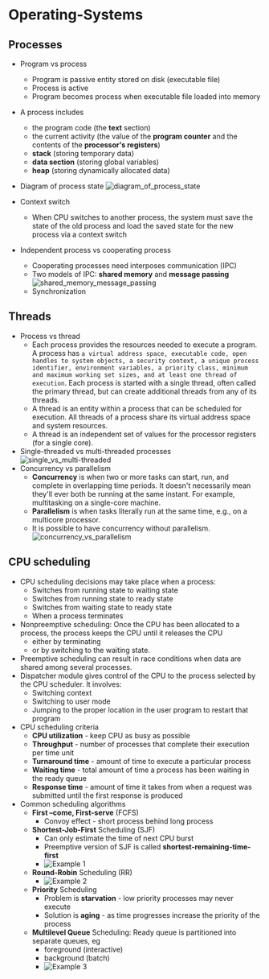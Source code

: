 # Operating-Systems
## Processes
- Program vs process
   - Program is passive entity stored on disk (executable file)
   - Process is active
   - Program becomes process when executable file loaded into memory
- A process includes
   - the program code (the **text** section)
   - the current activity (the value of the **program counter** and the contents of the **processor's registers**)
   - **stack** (storing temporary data)
   - **data section** (storing global variables)
   - **heap** (storing dynamically allocated data)
- Diagram of process state
![diagram_of_process_state](https://github.com/ustcljb/operating-systems/blob/master/figures/diagram_of_process_state.png)
- Context switch
   - When CPU switches to another process, the system must save the state of the old process and load the saved state for the new process via a context switch
   
- Independent process vs cooperating process
   - Cooperating processes need interposes communication (IPC)
   - Two models of IPC: **shared memory** and **message passing**
   ![shared_memory_message_passing](https://github.com/ustcljb/operating-systems/blob/master/figures/shared_memory_message_passing.png)
   - Synchronization
   
## Threads
- Process vs thread
   - Each process provides the resources needed to execute a program. A process has `a virtual address space, executable code, open handles to system objects, a security context, a unique process identifier, environment variables, a priority class, minimum and maximum working set sizes, and at least one thread of execution`. Each process is started with a single thread, often called the primary thread, but can create additional threads from any of its threads.
   - A thread is an entity within a process that can be scheduled for execution. All threads of a process share its virtual address space and system resources.
   - A thread is an independent set of values for the processor registers (for a single core).
- Single-threaded vs multi-threaded processes
![single_vs_multi-threaded](https://github.com/ustcljb/operating-systems/blob/master/figures/single_vs_multi-threaded_processes.png)
- Concurrency vs parallelism
   - **Concurrency** is when two or more tasks can start, run, and complete in overlapping time periods. It doesn't necessarily mean they'll ever both be running at the same instant. For example, multitasking on a single-core machine.
   - **Parallelism** is when tasks literally run at the same time, e.g., on a multicore processor.
   - It is possible to have concurrency without parallelism.
   ![concurrency_vs_parallelism](https://github.com/ustcljb/operating-systems/blob/master/figures/concurrency_vs_parallelism.png)
   
## CPU scheduling

- CPU scheduling decisions may take place when a process:
   - Switches from running state to waiting state
   - Switches from running state to ready state
   - Switches from waiting state to ready state
   - When a process terminates
- Nonpreemptive scheduling: Once the CPU has been allocated to a process, the process keeps the CPU until it releases the CPU
   - either by terminating
   - or by switching to the waiting state. 
- Preemptive scheduling can result in race conditions when data are shared among several processes.
- Dispatcher module gives control of the CPU to the process selected by the CPU scheduler. It involves:
   - Switching context
   - Switching to user mode
   - Jumping to the proper location in the user program to restart that program
- CPU scheduling criteria
   - **CPU utilization** - keep CPU as busy as possible
   - **Throughput** - number of processes that complete their execution per time unit
   - **Turnaround time** - amount of time to execute a particular process
   - **Waiting time** - total amount of time a process has been waiting in the ready queue
   - **Response time** - amount of time it takes from when a request was submitted until the first response is produced
- Common scheduling algorithms
   - **First –come, First-serve** (FCFS)
      - Convoy effect - short process behind long process
   - **Shortest-Job-First** Scheduling (SJF)
      - Can only estimate the time of next CPU burst
      - Preemptive version of SJF is called **shortest-remaining-time-first**
      - ![Example 1](https://github.com/ustcljb/operating-systems/blob/master/figures/Shortest_remaining_time_first.png)
   - **Round-Robin** Scheduling (RR)
      - ![Example 2](https://github.com/ustcljb/operating-systems/blob/master/figures/Round_robin.png)
   - **Priority** Scheduling
      - Problem is **starvation** - low priority processes may never execute
      - Solution is **aging** - as time progresses increase the priority of the process
   - **Multilevel Queue** Scheduling: Ready queue is partitioned into separate queues, eg
      - foreground (interactive)
      - background (batch)
      - ![Example 3](https://github.com/ustcljb/operating-systems/blob/master/figures/Multilevel_feedback_queue.png)

